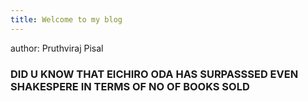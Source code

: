 ```yaml
---
title: Welcome to my blog
---
```

author: Pruthviraj Pisal

### DID U KNOW THAT EICHIRO ODA HAS SURPASSSED EVEN SHAKESPERE IN TERMS OF NO OF BOOKS SOLD   




